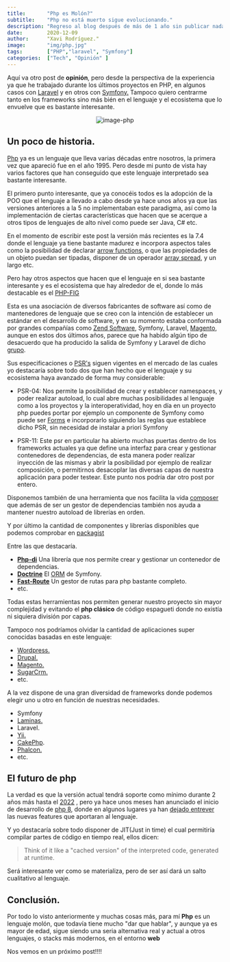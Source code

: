 ```yaml
---
title:       "Php es Molón?"
subtitle:    "Php no está muerto sigue evolucionando."
description: "Regreso al blog después de más de 1 año sin publicar nada."
date:        2020-12-09
author:      "Xavi Rodríguez."
image:       "img/php.jpg"
tags:        ["PHP","laravel", "Symfony"]
categories:  ["Tech", "Opinión" ]
---
```

Aquí va otro post de **opinión**, pero desde la perspectiva de la experiencia ya que he trabajado durante los últimos proyectos en PHP, en algunos casos con [Laravel](https://laravel.com/) y en otros con [Symfony.](https://symfony.com/)
Tampoco quiero centrarme tanto en los frameworks sino más bién en el lenguaje y el ecosistema que lo envuelve que es bastante interesante.
<center>

![image-php](https://encrypted-tbn0.gstatic.com/images?q=tbn%3AANd9GcSNDA-zXkIHWtfQIfvRf6sFGw6cvLtHnOMo1wre_G0UoKZmWJuZ)
</center>

## Un poco de historia.

[Php](https://es.wikipedia.org/wiki/PHP) ya es un lenguaje que lleva varias décadas entre nosotros, la primera vez que apareció fue en el año 1995. Pero desde mi punto de vista hay varios factores que han conseguido que este lenguaje interpretado sea bastante interesante.

El primero punto interesante, que ya conocéis todos es la adopción de la POO que el lenguaje a llevado a cabo desde ya hace unos años ya que las versiones anteriores a la 5 no implementaban este paradigma, así como la implementación de ciertas características que hacen que se acerque  a otros tipos de lenguajes de alto nivel como puede ser Java, C# etc.

En el momento de escribir este post la versión más recientes es la 7.4 donde el lenguaje ya tiene bastante madurez e incorpora aspectos tales como la posibilidad de declarar [arrow functions,](https://wiki.php.net/rfc/arrow_functions)
o que las propiedades de un objeto puedan ser tipadas, disponer de un operador [array spread](https://wiki.php.net/rfc/spread_operator_for_array), y un largo etc.

Pero hay otros aspectos que hacen que el lenguaje en si sea bastante interesante y es el ecosistema que hay alrededor de el, donde lo más destacable es el [PHP-FIG](https://www.php-fig.org/)

Esta es una asociación de diversos fabricantes de software así como de mantenedores de lenguaje que se creo con la intención de establecer un estándar en el desarrollo de software, y en su momento estaba conformada por grandes compañías como [Zend Software](https://www.zend.com/), Symfony, Laravel, [Magento](https://magento.com/), aunque en estos dos últimos años, parece que ha habido algún tipo de desacuerdo que ha producido la salida de Symfony y Laravel de dicho [grupo](https://www.php-fig.org/personnel/).

Sus especificaciones  o [PSR's](https://www.php-fig.org/psr/) siguen vigentes en el mercado de las cuales yo destacaría sobre todo dos que han hecho que el lenguaje y su ecosistema haya avanzado de forma muy considerable:

 - PSR-04:  Nos permite la posibilidad de crear  y establecer namespaces, y poder realizar autoload, lo cual abre muchas posibilidades al lenguaje como a los proyectos y la interoperatividad, hoy en día en un proyecto php puedes portar por ejemplo un componente de Symfony como puede ser [Forms](https://github.com/symfony/form) e incorporarlo siguiendo las reglas que establece dicho PSR, sin necesidad de instalar a priori Symfony
 
 
 - PSR-11: Este psr en particular ha abierto muchas puertas dentro de los frameworks actuales ya que define una interfaz para crear y gestionar  contenedores de dependencias, de esta manera poder realizar inyección de las mismas y abrir la posibilidad por ejemplo de realizar composición, o permitirnos desacoplar las diversas capas de nuestra aplicación para poder testear. Este punto nos podría dar otro post por entero.

Disponemos también de una herramienta que nos facilita la vida [composer](https://getcomposer.org/) que además de ser un gestor de dependencias también nos ayuda a mantener nuestro autoload de librerías en orden.

Y por último la cantidad de componentes y librerías disponibles que podemos comprobar en [packagist](https://packagist.org/)

Entre las que destacaría.

 - [**Php-di**](http://php-di.org/) Una librería que nos permite crear y gestionar un contenedor de dependencias.
 - [**Doctrine**](https://www.doctrine-project.org/) El [ORM](https://es.wikipedia.org/wiki/Mapeo_objeto-relacional) de Symfony.
 - [**Fast-Route**](https://github.com/nikic/FastRoute) Un gestor de rutas para php bastante completo.
 - etc.
 
 Todas estas herramientas nos permiten generar nuestro proyecto sin mayor complejidad y evitando el **php clásico** de código espagueti donde no existía ni siquiera división por capas.

Tampoco nos podríamos olvidar la cantidad de aplicaciones super conocidas basadas en este lenguaje:

 - [Wordpress.](https://es.wordpress.com/create/?v=spain_go_to_market&currency=EUR&utm_source=google&utm_campaign=google_wpcom_search_brand_desktop_es_es&utm_medium=paid_search&keyword=wordpress&creative=339382685172&campaignid=662707367&adgroupid=54953985106&matchtype=e&device=c&network=g&targetid=kwd-313411415&gclid=Cj0KCQjw9ZzzBRCKARIsANwXaeK89ywxWkUiatZZGEGx9ZwkfYAkIBx2tIXD1GAqmp-jZ43S7_H3znEaAspiEALw_wcB&gclsrc=aw.ds)
 - [Drupal.](https://www.drupal.org/)
 - [Magento.](https://magento.com/)
 - [SugarCrm.](https://www.sugarcrm.com/es/)
 - etc.

A la vez dispone de una gran diversidad de frameworks  donde podemos elegir uno u otro en función de nuestras necesidades.

 - Symfony
 - [Laminas.](https://getlaminas.org/)
 - Laravel.
 - [Yii.](https://www.yiiframework.com/)
 - [CakePhp](https://cakephp.org/).
 - [Phalcon.](https://phalcon.io/en-us)
 - etc.

## El futuro de php

La verdad es que la versión actual tendrá soporte como mínimo durante 2 años más hasta el [2022](https://www.php.net/supported-versions.php) , pero ya hace unos meses han anunciado el inicio de desarrollo de [php 8](https://wiki.php.net/rfc/php8), donde en algunos lugares ya han [dejado entrever](https://stitcher.io/blog/new-in-php-8) las nuevas features que aportaran al lenguaje.

Y yo destacaría sobre todo disponer de JIT(Just in time) el cual permitiría compilar partes de código en tiempo real, ellos dicen:

> Think of it like a "cached version" of the interpreted code, generated at runtime.

Será interesante ver como se materializa, pero de ser así dará un salto cualitativo al lenguaje.

## Conclusión.
Por todo lo visto anteriormente y muchas cosas más, para mí **Php** es un lenguaje molón, que todavía tiene mucho "dar que hablar",  y  aunque ya es mayor de edad, sigue siendo  una seria alternativa real y actual a otros lenguajes, o stacks más modernos, en el entorno **web**

Nos vemos en un próximo post!!!!

